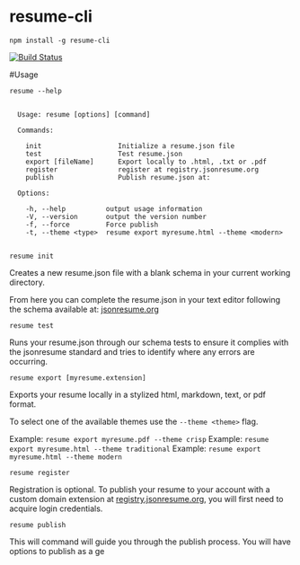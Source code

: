 resume-cli
==========

    npm install -g resume-cli

 [![Build Status](https://api.travis-ci.org/jsonresume/resume-cli.svg)](http://travis-ci.org/jsonresume/resume-cli)


#Usage

	resume --help


	  Usage: resume [options] [command]

	  Commands:

	    init                   Initialize a resume.json file
	    test                   Test resume.json
	    export [fileName]      Export locally to .html, .txt or .pdf
	    register               register at registry.jsonresume.org
	    publish                Publish resume.json at:

	  Options:

	    -h, --help          output usage information
	    -V, --version       output the version number
	    -f, --force         Force publish
	    -t, --theme <type>  resume export myresume.html --theme <modern>


    resume init

Creates a new resume.json file with a blank schema in your current working directory.    

From here you can complete the resume.json in your text editor following the schema available at: [jsonresume.org](http://jsonresume.org/)

    resume test

Runs your resume.json through our schema tests to ensure it complies with the jsonresume standard and tries to identify where any errors are occurring.

    resume export [myresume.extension]

Exports your resume locally in a stylized html, markdown, text, or pdf format.

To select one of the available themes use the `--theme <theme>` flag.

Example: `resume export myresume.pdf --theme crisp`
Example: `resume export myresume.html --theme traditional`
Example: `resume export myresume.html --theme modern`
  
    resume register

Registration is optional.
To publish your resume to your account with a custom domain extension at [registry.jsonresume.org](http://registry.jsonresume.org/), you will first need to acquire login credentials. 


    resume publish

This will command will guide you through the publish process. You will have options to publish as a ge



